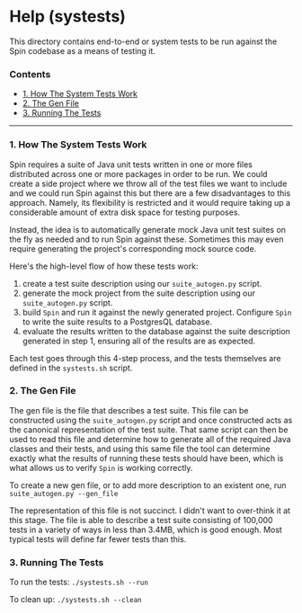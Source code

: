 # Help (systests)
This directory contains end-to-end or system tests to be run against the Spin codebase as a means of testing it.

### Contents
* [1. How The System Tests Work](#how)
* [2. The Gen File](#gen_file)
* [3. Running The Tests](#run)

---
### <a name="how">1. How The System Tests Work</a>
Spin requires a suite of Java unit tests written in one or more files distributed across one or more packages in order to be run. We could create a side project where we throw all of the test files we want to include and we could run Spin against this but there are a few disadvantages to this approach. Namely, its flexibility is restricted and it would require taking up a considerable amount of extra disk space for testing purposes.

Instead, the idea is to automatically generate mock Java unit test suites on the fly as needed and to run Spin against these. Sometimes this may even require generating the project's corresponding mock source code.

Here's the high-level flow of how these tests work:
1. create a test suite description using our `suite_autogen.py` script.
2. generate the mock project from the suite description using our `suite_autogen.py` script.
3. build `Spin` and run it against the newly generated project. Configure `Spin` to write the suite results to a PostgresQL database.
4. evaluate the results written to the database against the suite description generated in step 1, ensuring all of the results are as expected.

Each test goes through this 4-step process, and the tests themselves are defined in the `systests.sh` script.

### <a name="gen_file">2. The Gen File</a>
The gen file is the file that describes a test suite. This file can be constructed using the `suite_autogen.py` script and once constructed acts as the canonical representation of the test suite. That same script can then be used to read this file and determine how to generate all of the required Java classes and their tests, and using this same file the tool can determine exactly what the results of running these tests should have been, which is what allows us to verify `Spin` is working correctly.

To create a new gen file, or to add more description to an existent one, run `suite_autogen.py --gen_file`

The representation of this file is not succinct. I didn't want to over-think it at this stage. The file is able to describe a test suite consisting of 100,000 tests in a variety of ways in less than 3.4MB, which is good enough. Most typical tests will define far fewer tests than this.

### <a name="run">3. Running The Tests</a>
To run the tests: `./systests.sh --run`

To clean up: `./systests.sh --clean`